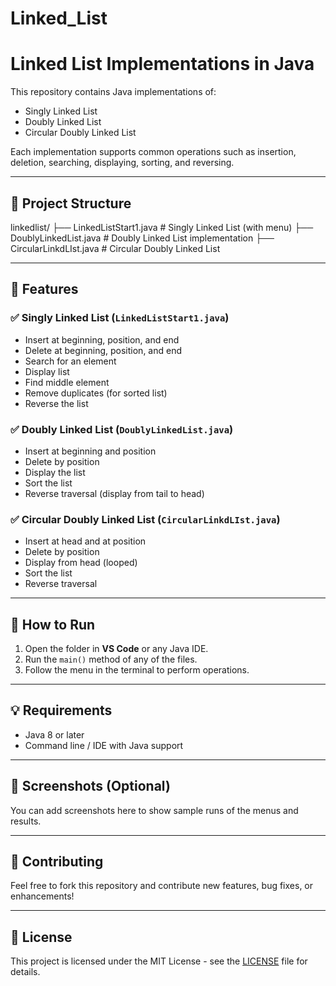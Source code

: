 # Linked_List

# Linked List Implementations in Java

This repository contains Java implementations of:

- Singly Linked List
- Doubly Linked List
- Circular Doubly Linked List

Each implementation supports common operations such as insertion, deletion, searching, displaying, sorting, and reversing.

---

## 📁 Project Structure

linkedlist/
├── LinkedListStart1.java # Singly Linked List (with menu)
├── DoublyLinkedList.java # Doubly Linked List implementation
├── CircularLinkdLIst.java # Circular Doubly Linked List



---

## 🔧 Features

### ✅ Singly Linked List (`LinkedListStart1.java`)
- Insert at beginning, position, and end
- Delete at beginning, position, and end
- Search for an element
- Display list
- Find middle element
- Remove duplicates (for sorted list)
- Reverse the list

### ✅ Doubly Linked List (`DoublyLinkedList.java`)
- Insert at beginning and position
- Delete by position
- Display the list
- Sort the list
- Reverse traversal (display from tail to head)

### ✅ Circular Doubly Linked List (`CircularLinkdLIst.java`)
- Insert at head and at position
- Delete by position
- Display from head (looped)
- Sort the list
- Reverse traversal

---

## 🧪 How to Run

1. Open the folder in **VS Code** or any Java IDE.
2. Run the `main()` method of any of the files.
3. Follow the menu in the terminal to perform operations.

---

## 💡 Requirements

- Java 8 or later
- Command line / IDE with Java support

---

## 📸 Screenshots (Optional)

You can add screenshots here to show sample runs of the menus and results.

---

## 🤝 Contributing

Feel free to fork this repository and contribute new features, bug fixes, or enhancements!

---

## 📜 License

This project is licensed under the MIT License - see the [LICENSE](LICENSE) file for details.
